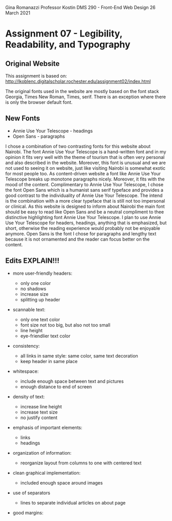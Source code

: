 Gina Romanazzi
Professor Kostin
DMS 290 - Front-End Web Design
26 March 2021

# Assignment 07 - Legibility, Readability, and Typography

## Original Website
This assignment is based on: http://lkoblenc.digitalscholar.rochester.edu/assignment02/index.html

The original fonts used in the website are mostly based on the font stack Georgia, Times New Roman, Times, serif. There is an exception where there is only the browser default font.

## New Fonts
* Annie Use Your Telescope - headings
* Open Sans - paragraphs

I chose a combination of two contrasting fonts for this website about Nairobi. The font Annie Use Your Telescope is a hand-written font and in my opinion it fits very well with the theme of tourism that is often very personal and also described in the website. Moreover, this font is unusual and we are not used to seeing it on website, just like visiting Nairobi is somewhat exotic for most people too. As content-driven website a font like Annie Use Your Telescope breaks up monotone paragraphs nicely. Moreover, it fits with the mood of the content.
Complimentary to Annie Use Your Telescope, I chose the font Open Sans which is a humanist sans serif typeface and provides a good contrast to the individuality of Annie Use Your Telescope. The intend is the combination with a more clear typeface that is still not too impersonal or clinical. As this website is designed to inform about Nairobi the main font should be easy to read like Open Sans and be a neutral compliment to thee distinctive highlighting font Annie Use Your Telescope.
I plan to use Annie Use Your Telescope for headers, headings, anything that is emphasized, but short, otherwise the reading experience would probably not be enjoyable anymore. Open Sans is the font I chose for paragraphs and lengthy text because it is not ornamented and the reader can focus better on the content.

## Edits EXPLAIN!!!
* more user-friendly headers:
  * only one color
  * no shadows
  * increase size
  * splitting up header

* scannable text:
  * only one text color
  * font size not too big, but also not too small
  * line height
  * eye-friendlier text color

* consistency:
  * all links in same style: same color, same text decoration
  * keep header in same place

* whitespace:
  * include enough space between text and pictures
  * enough distance to end of screen

* density of text:
  * increase line height
  * increase text size
  * no justify content

* emphasis of important elements:
  * links
  * headings

* organization of information:
  * reorganize layout from columns to one with centered text

* clean graphical implementation:
  * included enough space around images

* use of separators
  * lines to separate individual articles on about page

* good margins:
